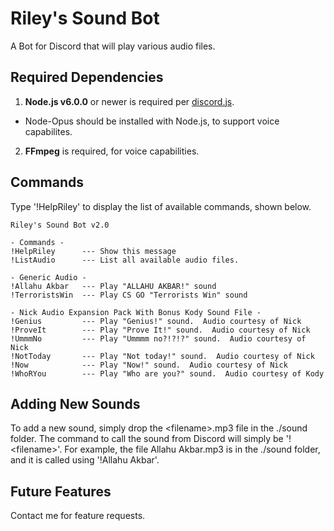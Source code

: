 # Riley's Sound Bot

A Bot for Discord that will play various audio files.

## Required Dependencies 

1. **Node.js v6.0.0** or newer is required per [discord.js](https://discord.js.org/#!/docs/tag/master/file/general/Welcome).
  * Node-Opus should be installed with Node.js, to support voice capabilites.
2. **FFmpeg** is required, for voice capabilities.

## Commands

Type '!HelpRiley' to display the list of available commands, shown below.

```
Riley's Sound Bot v2.0

- Commands -
!HelpRiley      --- Show this message
!ListAudio      --- List all available audio files.

- Generic Audio -
!Allahu Akbar   --- Play "ALLAHU AKBAR!" sound
!TerroristsWin  --- Play CS GO "Terrorists Win" sound

- Nick Audio Expansion Pack With Bonus Kody Sound File -
!Genius         --- Play "Genius!" sound.  Audio courtesy of Nick
!ProveIt        --- Play "Prove It!" sound.  Audio courtesy of Nick
!UmmmNo         --- Play "Ummmm no?!?!?" sound.  Audio courtesy of Nick
!NotToday       --- Play "Not today!" sound.  Audio courtesy of Nick
!Now            --- Play "Now!" sound.  Audio courtesy of Nick
!WhoRYou        --- Play "Who are you?" sound.  Audio courtesy of Kody
```

## Adding New Sounds

To add a new sound, simply drop the \<filename>\.mp3 file in the ./sound folder.  The command to call the sound from Discord will simply be '!\<filename\>'.  For example, the file Allahu Akbar.mp3 is in the ./sound folder, and it is called using '!Allahu Akbar'.

## Future Features
Contact me for feature requests.
